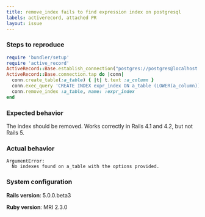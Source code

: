 ```yaml
---
title: remove_index fails to find expression index on postgresql
labels: activerecord, attached PR
layout: issue
---
```


### Steps to reproduce

``` ruby
require 'bundler/setup'
require 'active_record'
ActiveRecord::Base.establish_connection("postgres://postgres@localhost:5432/test")
ActiveRecord::Base.connection.tap do |conn|
  conn.create_table(:a_table) { |t| t.text :a_column }
  conn.exec_query 'CREATE INDEX expr_index ON a_table (LOWER(a_column))'
  conn.remove_index :a_table, name: :expr_index
end
```
### Expected behavior

The index should be removed. Works correctly in Rails 4.1 and 4.2, but not Rails 5.
### Actual behavior

```
ArgumentError:
  No indexes found on a_table with the options provided.
```
### System configuration

**Rails version**: 5.0.0.beta3

**Ruby version**: MRI 2.3.0

